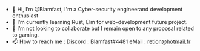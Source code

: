- 👋 Hi, I’m @Blamfast, I'm a Cyber-security engineerand development enthusiast
- 🌱 I’m currently learning Rust, Elm for web-development future project.
- 💞️ I’m not looking to collaborate but I remain open to any proposal related to gaming. 
- 📫 How to reach me :
    Discord : Blamfast#4481
    eMail   : retion@hotmail.fr

<!---
Blamfast/Blamfast is a ✨ special ✨ repository because its `README.md` (this file) appears on your GitHub profile.
You can click the Preview link to take a look at your changes.
--->
